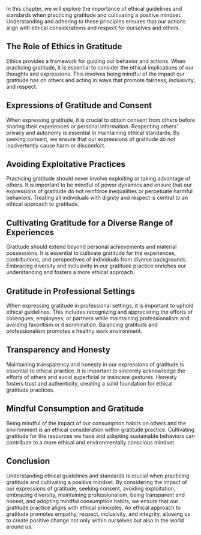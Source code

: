 
In this chapter, we will explore the importance of ethical guidelines and standards when practicing gratitude and cultivating a positive mindset. Understanding and adhering to these principles ensures that our actions align with ethical considerations and respect for ourselves and others.

The Role of Ethics in Gratitude
-------------------------------

Ethics provides a framework for guiding our behavior and actions. When practicing gratitude, it is essential to consider the ethical implications of our thoughts and expressions. This involves being mindful of the impact our gratitude has on others and acting in ways that promote fairness, inclusivity, and respect.

Expressions of Gratitude and Consent
------------------------------------

When expressing gratitude, it is crucial to obtain consent from others before sharing their experiences or personal information. Respecting others' privacy and autonomy is essential in maintaining ethical standards. By seeking consent, we ensure that our expressions of gratitude do not inadvertently cause harm or discomfort.

Avoiding Exploitative Practices
-------------------------------

Practicing gratitude should never involve exploiting or taking advantage of others. It is important to be mindful of power dynamics and ensure that our expressions of gratitude do not reinforce inequalities or perpetuate harmful behaviors. Treating all individuals with dignity and respect is central to an ethical approach to gratitude.

Cultivating Gratitude for a Diverse Range of Experiences
--------------------------------------------------------

Gratitude should extend beyond personal achievements and material possessions. It is essential to cultivate gratitude for the experiences, contributions, and perspectives of individuals from diverse backgrounds. Embracing diversity and inclusivity in our gratitude practice enriches our understanding and fosters a more ethical approach.

Gratitude in Professional Settings
----------------------------------

When expressing gratitude in professional settings, it is important to uphold ethical guidelines. This includes recognizing and appreciating the efforts of colleagues, employees, or partners while maintaining professionalism and avoiding favoritism or discrimination. Balancing gratitude and professionalism promotes a healthy work environment.

Transparency and Honesty
------------------------

Maintaining transparency and honesty in our expressions of gratitude is essential to ethical practice. It is important to sincerely acknowledge the efforts of others and avoid superficial or insincere gestures. Honesty fosters trust and authenticity, creating a solid foundation for ethical gratitude practices.

Mindful Consumption and Gratitude
---------------------------------

Being mindful of the impact of our consumption habits on others and the environment is an ethical consideration within gratitude practice. Cultivating gratitude for the resources we have and adopting sustainable behaviors can contribute to a more ethical and environmentally conscious mindset.

Conclusion
----------

Understanding ethical guidelines and standards is crucial when practicing gratitude and cultivating a positive mindset. By considering the impact of our expressions of gratitude, seeking consent, avoiding exploitation, embracing diversity, maintaining professionalism, being transparent and honest, and adopting mindful consumption habits, we ensure that our gratitude practice aligns with ethical principles. An ethical approach to gratitude promotes empathy, respect, inclusivity, and integrity, allowing us to create positive change not only within ourselves but also in the world around us.
